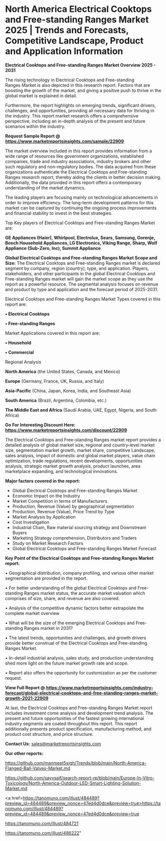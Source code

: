 # North America Electrical Cooktops and Free-standing Ranges Market 2025 | Trends and Forecasts, Competitive Landscape, Product and Application Information

<Strong> Electrical Cooktops and Free-standing Ranges Market Overview 2025 - 2031</strong>

The rising technology in Electrical Cooktops and Free-standing Ranges Market is also depicted in this research report. Factors that are boosting the growth of the market, and giving a positive push to thrive in the global market is explained in detail.

Furthermore, the report highlights on emerging trends, significant drivers, challenges, and opportunities, providing all necessary data for thriving in the industry. This report market research offers a comprehensive perspective, including an in-depth analysis of the present and future scenarios within the industry.

<strong>Request Sample Report @ <a href=https://www.marketreportsinsights.com/sample/22909>https://www.marketreportsinsights.com/sample/22909</a></strong>

The market overview included in this report provides information from a wide range of resources like government organizations, established companies, trade and industry associations, industry brokers and other such regulatory and non-regulatory bodies. The data acquired from these organizations authenticate the Electrical Cooktops and Free-standing Ranges research report, thereby aiding the clients in better decision making. Additionally, the data provided in this report offers a contemporary understanding of the market dynamics.

The leading players are focusing mainly on technological advancements in order to improve efficiency. The long-term development patterns for this market can be captured by continuing the ongoing process improvements and financial stability to invest in the best strategies.

Top Key players of Electrical Cooktops and Free-standing Ranges Market are:

<strong>GE Appliances (Haier), Whirlpool, Electrolux, Sears, Samsung, Gorenje, Bosch Household Appliances, LG Electronics, Viking Range, Sharp, Wolf Appliance (Sub-Zero, Inc), Summit Appliance</strong>

<strong><b>Global Electrical Cooktops and Free-standing Ranges Market Scope and Size:</b></strong>
The Electrical Cooktops and Free-standing Ranges market is declared segment by company, region (country), type, and application. Players, stakeholders, and other participants in the global Electrical Cooktops and Free-standing Ranges market will gain the market scope as they use the report as a powerful resource. The segmental analysis focuses on revenue and product by type and application and the forecast period of 2025-2031.

Electrical Cooktops and Free-standing Ranges Market Types covered in this report are:

<strong>• Electrical Cooktops

• Free-standing Ranges</strong>

Market Applications covered in this report are:

<strong>• Household

• Commercial</strong> 

Regional Analysis

<strong>North America</strong> (the United States, Canada, and Mexico)

<strong>Europe</strong> (Germany, France, UK, Russia, and Italy)

<strong>Asia-Pacific</strong> (China, Japan, Korea, India, and Southeast Asia)

<strong>South America</strong> (Brazil, Argentina, Colombia, etc.)

<strong>The Middle East and Africa</strong> (Saudi Arabia, UAE, Egypt, Nigeria, and South Africa)

<strong>Go For Interesting Discount Here: <a href=https://www.marketreportsinsights.com/discount/22909>https://www.marketreportsinsights.com/discount/22909</a></strong>

The Electrical Cooktops and Free-standing Ranges market report provides a detailed analysis of global market size, regional and country-level market size, segmentation market growth, market share, competitive Landscape, sales analysis, impact of domestic and global market players, value chain optimization, trade regulations, recent developments, opportunities analysis, strategic market growth analysis, product launches, area marketplace expanding, and technological innovations.

<strong><b>Major factors covered in the report:</b></strong>
<ul>
  <li>Global Electrical Cooktops and Free-standing Ranges Market </li>
  <li>Economic Impact on the Industry</li>
  <li>Market Competition in terms of Manufacturers</li>
  <li>Production, Revenue (Value) by geographical segmentation</li>
  <li>Production, Revenue (Value), Price Trend by Type</li>
  <li>Market Analysis by Application</li>
  <li>Cost Investigation</li>
  <li>Industrial Chain, Raw material sourcing strategy and Downstream Buyers</li>
  <li>Marketing Strategy comprehension, Distributors and Traders</li>
  <li>Study on Market Research Factors</li>
  <li>Global Electrical Cooktops and Free-standing Ranges Market Forecast</li>
</ul>

<strong><b>Key Point of the Electrical Cooktops and Free-standing Ranges Market report:</b></strong>

• Geographical distribution, company profiling, and various other market segmentation are provided in the report.

• For better understanding of the global Electrical Cooktops and Free-standing Ranges market status, the accurate market valuation which comprises of size, share, and revenue are also covered.

• Analysis of the competitive dynamic factors better extrapolate the complete market overview

• What will be the size of the emerging Electrical Cooktops and Free-standing Ranges market in 2031?

• The latest trends, opportunities and challenges, and growth drivers provide better construal of the Electrical Cooktops and Free-standing Ranges Market.

• In-detail industrial analysis, sales study, and production understanding shed more light on the future market growth rate and scope.

• Report also offers the opportunity for customization as per the customer request.

<strong><b>View Full Report @ <a href=https://www.marketreportsinsights.com/industry-forecast/global-electrical-cooktops-and-free-standing-ranges-market-growth-2021-22909>https://www.marketreportsinsights.com/industry-forecast/global-electrical-cooktops-and-free-standing-ranges-market-growth-2021-22909</a></b></strong>


At last, the Electrical Cooktops and Free-standing Ranges Market report includes investment come analysis and development trend analysis. The present and future opportunities of the fastest growing international industry segments are coated throughout this report. This report additionally presents product specification, manufacturing method, and product cost structure, and price structure.

<strong>Contact Us:</strong>
sales@marketreportsinsights.com

<strong>Our other reports:</strong>

<a href=https://github.com/manmeet5sigh/Trends/blob/main/North-America-Flanged-Ball-Valves-Market.md>https://github.com/manmeet5sigh/Trends/blob/main/North-America-Flanged-Ball-Valves-Market.md</a>

<a href=https://github.com/sayysaif/search-report-re/blob/main/Europe-In-Vitro-Toxicology/North-America-Outdoor-LED-Smart-Lighting-Solution-Market.md>https://github.com/sayysaif/search-report-re/blob/main/Europe-In-Vitro-Toxicology/North-America-Outdoor-LED-Smart-Lighting-Solution-Market.md</a>

<a href=https://tanomuno.com/illust/484489?preview_id=484489&preview_nonce=47ed4d0dce&preview=true>https://tanomuno.com/illust/484489?preview_id=484489&preview_nonce=47ed4d0dce&preview=true</a>

<a href=https://tanomuno.com/illust/484721>https://tanomuno.com/illust/484721</a>

<a href=https://tanomuno.com/illust/486222>https://tanomuno.com/illust/486222</a>"
